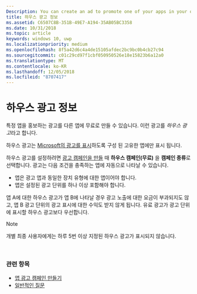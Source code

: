 ```yaml
---
Description: You can create an ad to promote one of your apps in your other apps, for free. We call these house ads.
title: 하우스 광고 정보
ms.assetid: C6507C8B-351B-49E7-A194-35AB05BC3358
ms.date: 10/31/2018
ms.topic: article
keywords: windows 10, uwp
ms.localizationpriority: medium
ms.openlocfilehash: 8f5a42d6c4a4de15105afdec2bc9bc0b4cb27c94
ms.sourcegitcommit: c01c29cd97f1cbf050950526e18e15823b6a12a0
ms.translationtype: MT
ms.contentlocale: ko-KR
ms.lasthandoff: 12/05/2018
ms.locfileid: "8707417"
---
```

# <a name="about-house-ads"></a>하우스 광고 정보


특정 앱을 홍보하는 광고를 다른 앱에 무료로 만들 수 있습니다. 이런 광고를 *하우스 광고*라고 합니다.

하우스 광고는 [Microsoft의 광고를 표시](../monetize/display-ads-in-your-app.md)하도록 구성 된 고유한 앱에만 표시 됩니다.

하우스 광고를 설정하려면 [광고 캠페인을 만들](create-an-ad-campaign-for-your-app.md) 때 **하우스 캠페인(무료)** 을 **캠페인 종류**로 선택합니다. 광고는 다음 조건을 충족하는 앱에 자동으로 나타날 수 있습니다.

-   앱은 광고 앱과 동일한 장치 유형에 대한 앱이어야 합니다.
-   앱은 설정된 광고 단위를 하나 이상 포함해야 합니다.

앱 A에 대한 하우스 광고가 앱 B에 나타날 경우 광고 노출에 대한 요금이 부과되지도 않고, 앱 B 광고 단위의 광고 표시에 대한 수익도 받지 않게 됩니다. 유료 광고가 광고 단위에 표시할 하우스 광고보다 우선합니다.

>[!NOTE]
> 개별 최종 사용자에게는 하루 5번 이상 지정된 하우스 광고가 표시되지 않습니다.

 

### <a name="related-topics"></a>관련 항목


* [앱 광고 캠페인 만들기](create-an-ad-campaign-for-your-app.md)
* [일반적인 질문](common-questions.md)
